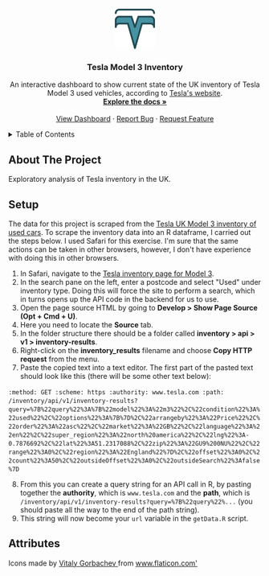 <div id="top"></div>
<!--
*** Thanks for checking out the Best-README-Template. If you have a suggestion
*** that would make this better, please fork the repo and create a pull request
*** or simply open an issue with the tag "enhancement".
*** Don't forget to give the project a star!
*** Thanks again! Now go create something AMAZING! :D
-->

<!-- PROJECT LOGO -->
<br />
<div align="center">
  <a href="https://github.com/clarelgibson/tesla-inventory">
    <img src="./assets/img/tesla.png" alt="Tesla-style logo in website theme colours" height="80">
  </a>

<h3 align="center">Tesla Model 3 Inventory</h3>

  <p align="center">
    An interactive dashboard to show current state of the UK inventory of Tesla Model 3 used vehicles, according to <a href="https://www.tesla.com">Tesla's website</a>.
    <br />
    <a href="https://github.com/clarelgibson/tesla-inventory"><strong>Explore the docs »</strong></a>
    <br />
    <br />
    <a href="https://public.tableau.com/views/2022SchoolAdmissionsDashboard/2022SchoolAdmissionsDashboard?:language=en-US&:display_count=n&:origin=viz_share_link">View Dashboard</a> <!-- LINK TO BE UPDATED WHEN DASHBOARD PUBLISHED -->
    ·
    <a href="https://github.com/clarelgibson/tesla-inventory/issues">Report Bug</a>
    ·
    <a href="https://github.com/clarelgibson/tesla-inventory/issues">Request Feature</a>
  </p>
</div>



<!-- TABLE OF CONTENTS -->
<details>
  <summary>Table of Contents</summary>
  <ol>
    <li>
      <a href="#about-the-project">About The Project</a>
      <ul>
        <li><a href="#setup">Setup</a></li>
      </ul>
    </li>
    <li><a href="#attributes">Attributes</a></li>
    <li><a href="#contributing">Contributing</a></li>
    <li><a href="#license">License</a></li>
    <li><a href="#contact">Contact</a></li>
    <li><a href="#acknowledgments">Acknowledgments</a></li>
  </ol>
</details>

<!-- ABOUT THE PROJECT -->
## About The Project

<!-- [![Product Name Screen Shot][product-screenshot]](https://example.com) -->

Exploratory analysis of Tesla inventory in the UK.

## Setup
The data for this project is scraped from the [Tesla UK Model 3 inventory of used cars](https://www.tesla.com/en_GB/inventory/used/m3). To scrape the inventory data into an R dataframe, I carried out the steps below. I used Safari for this exercise. I'm sure that the same actions can be taken in other browsers, however, I don't have experience with doing this in other browsers.

1. In Safari, navigate to the [Tesla inventory page for Model 3](https://www.tesla.com/en_GB/inventory/used/m3).
2. In the search pane on the left, enter a postcode and select "Used" under inventory type. Doing this will force the site to perform a search, which in turns opens up the API code in the backend for us to use.
3. Open the page source HTML by going to **Develop > Show Page Source (Opt + Cmd + U)**.
4. Here you need to locate the **Source** tab.
5. In the folder structure there should be a folder called **inventory > api > v1 > inventory-results**.
6. Right-click on the **inventory_results** filename and choose **Copy HTTP request** from the menu.
7. Paste the copied text into a text editor. The first part of the pasted text should look like this (there will be some other text below):

`:method: GET
:scheme: https
:authority: www.tesla.com
:path: /inventory/api/v1/inventory-results?query=%7B%22query%22%3A%7B%22model%22%3A%22m3%22%2C%22condition%22%3A%22used%22%2C%22options%22%3A%7B%7D%2C%22arrangeby%22%3A%22Price%22%2C%22order%22%3A%22asc%22%2C%22market%22%3A%22GB%22%2C%22language%22%3A%22en%22%2C%22super_region%22%3A%22north%20america%22%2C%22lng%22%3A-0.7876692%2C%22lat%22%3A51.2317088%2C%22zip%22%3A%22GU9%200NU%22%2C%22range%22%3A0%2C%22region%22%3A%22England%22%7D%2C%22offset%22%3A0%2C%22count%22%3A50%2C%22outsideOffset%22%3A0%2C%22outsideSearch%22%3Afalse%7D`

8. From this you can create a query string for an API call in R, by pasting together the **authority**, which is `www.tesla.com` and the **path**, which is `/inventory/api/v1/inventory-results?query=%7B%22query%22%...` (you should paste all the way to the end of the path string).
9. This string will now become your `url` variable in the `getData.R` script.

## Attributes
<div> Icons made by <a href="https://www.flaticon.com/authors/vitaly-gorbachev" title="Vitaly Gorbachev"> Vitaly Gorbachev </a> from <a href="https://www.flaticon.com/" title="Flaticon">www.flaticon.com'</a></div>